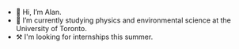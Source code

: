 - 👋 Hi, I’m Alan.
- 🌱 I’m currently studying physics and environmental science at the University of Toronto.
- ⚒ I'm looking for internships this summer.
